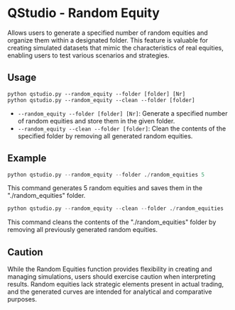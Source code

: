 # QStudio - Random Equity


Allows users to generate a specified number of random equities and organize them within a designated folder. This feature is valuable for creating simulated datasets that mimic the characteristics of real equities, enabling users to test various scenarios and strategies.

## Usage

```console
python qstudio.py --random_equity --folder [folder] [Nr]
python qstudio.py --random_equity --clean --folder [folder]
```

- `--random_equity --folder [folder] [Nr]`: Generate a specified number of random equities and store them in the given folder.
- `--random_equity --clean --folder [folder]`: Clean the contents of the specified folder by removing all generated random equities.

## Example

```python
python qstudio.py --random_equity --folder ./random_equities 5
```

This command generates 5 random equities and saves them in the "./random_equities" folder.

```python
python qstudio.py --random_equity --clean --folder ./random_equities
```

This command cleans the contents of the "./random_equities" folder by removing all previously generated random equities.

## Caution

While the Random Equities function provides flexibility in creating and managing simulations, users should exercise caution when interpreting results. Random equities lack strategic elements present in actual trading, and the generated curves are intended for analytical and comparative purposes.

